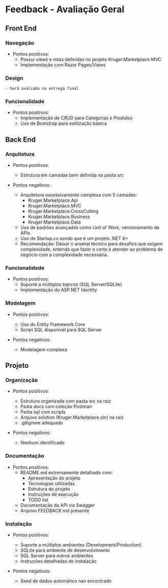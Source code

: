# Feedback - Avaliação Geral

## Front End
### Navegação
  * Pontos positivos:
    - Possui views e rotas definidas no projeto Kruger.Marketplace.MVC
    - Implementação com Razor Pages/Views

### Design
    - Será avaliado na entrega final

### Funcionalidade
  * Pontos positivos:
    - Implementação de CRUD para Categorias e Produtos
    - Uso de Bootstrap para estilização básica

## Back End
### Arquitetura
  * Pontos positivos:
    - Estrutura em camadas bem definida na pasta src

  * Pontos negativos:
    - Arquitetura excessivamente complexa com 5 camadas:
      * Kruger.Marketplace.Api
      * Kruger.Marketplace.MVC
      * Kruger.Marketplace.CrossCutting
      * Kruger.Marketplace.Business
      * Kruger.Marketplace.Data
    - Uso de padrões avançados como Unit of Work, versionamento de APIs
    - Uso de Startup.cs sendo que é um projeto .NET 6+
    - Recomendação: Deixar o arsenal técnico para desafios que exigem complexidade, entenda que fazer o certo é atender ao problema de negócio com a complexidade necessária.

### Funcionalidade
  * Pontos positivos:
    - Suporte a múltiplos bancos (SQL Server/SQLite)
    - Implementação do ASP.NET Identity

### Modelagem
  * Pontos positivos:
    - Uso do Entity Framework Core
    - Script SQL disponível para SQL Server

  * Pontos negativos:
    - Modelagem complexa

## Projeto
### Organização
  * Pontos positivos:
    - Estrutura organizada com pasta src na raiz
    - Pasta docs com coleção Postman
    - Pasta sql com scripts
    - Arquivo solution (Kruger.Marketplace.sln) na raiz
    - .gitignore adequado

  * Pontos negativos:
    - Nenhum identificado

### Documentação
  * Pontos positivos:
    - README.md extremamente detalhado com:
      * Apresentação do projeto
      * Tecnologias utilizadas
      * Estrutura do projeto
      * Instruções de execução
      * TODO list
    - Documentação da API via Swagger
    - Arquivo FEEDBACK.md presente

### Instalação
  * Pontos positivos:
    - Suporte a múltiplos ambientes (Development/Production)
    - SQLite para ambiente de desenvolvimento
    - SQL Server para outros ambientes
    - Instruções detalhadas de instalação

  * Pontos negativos:
    - Seed de dados automático nao encontrado